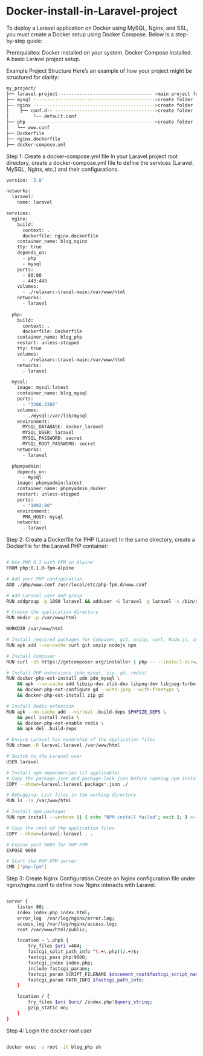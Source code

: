 # Docker-install-in-Laravel-project


To deploy a Laravel application on Docker using MySQL, Nginx, and SSL, you must create a Docker setup using Docker Compose. Below is a step-by-step guide:

Prerequisites:
Docker installed on your system.
Docker Compose installed.
A basic Laravel project setup.

Example Project Structure
Here’s an example of how your project might be structured for clarity:

```bash
my_project/
├── laravel-project----------------------------------- >main project folder
├── mysql --------------------------------------------->create folder
├── nginx --------------------------------------------->create folder
│    ├── conf.d-- ------------------------------------->create folder
│         └── default.conf 
├── php ----------------------------------------------->create folder
│   └── www.conf   
├── Dockerfile
├── nginx.dockerfile
├── docker-compose.yml


 ```

Step 1: Create a docker-compose.yml file
In your Laravel project root directory, create a docker-compose.yml file to define the services (Laravel, MySQL, Nginx, etc.) and their configurations.

```bash
version: '3.8'

networks: 
  laravel:
    name: laravel

services: 
  nginx:
    build:
      context: .
      dockerfile: nginx.dockerfile
    container_name: blog_nginx
    tty: true
    depends_on:
      - php
      - mysql
    ports: 
      - 80:80
      - 443:443
    volumes:
      - ./relaxarc-travel-main:/var/www/html  
    networks:
      - laravel
      
  php:
    build:
      context: .
      dockerfile: Dockerfile
    container_name: blog_php
    restart: unless-stopped
    tty: true
    volumes:
      - ./relaxarc-travel-main:/var/www/html
    networks:
      - laravel

  mysql:
    image: mysql:latest
    container_name: blog_mysql
    ports:
      - "3306:3306"
    volumes:
      - ./mysql:/var/lib/mysql  
    environment:
      MYSQL_DATABASE: docker_laravel
      MYSQL_USER: laravel
      MYSQL_PASSWORD: secret
      MYSQL_ROOT_PASSWORD: secret
    networks:
      - laravel

  phpmyadmin:
    depends_on:
      - mysql
    image: phpmyadmin:latest
    container_name: phpmyadmin_docker
    restart: unless-stopped
    ports:
      - "1002:80"
    environment:
      PMA_HOST: mysql
    networks:
      - laravel


```
Step 2: Create a Dockerfile for PHP (Laravel)
In the same directory, create a Dockerfile for the Laravel PHP container:


```bash

# Use PHP 8.3 with FPM on Alpine
FROM php:8.1.0-fpm-alpine

# Add your PHP configuration
ADD ./php/www.conf /usr/local/etc/php-fpm.d/www.conf

# Add Laravel user and group
RUN addgroup -g 1000 laravel && adduser -G laravel -g laravel -s /bin/sh -D laravel

# Create the application directory
RUN mkdir -p /var/www/html

WORKDIR /var/www/html

# Install required packages for Composer, git, unzip, curl, Node.js, and npm
RUN apk add --no-cache curl git unzip nodejs npm

# Install Composer
RUN curl -sS https://getcomposer.org/installer | php -- --install-dir=/usr/local/bin --filename=composer

# Install PHP extensions (pdo_mysql, zip, gd, redis)
RUN docker-php-ext-install pdo pdo_mysql \
    && apk --no-cache add libzip-dev zlib-dev libpng-dev libjpeg-turbo-dev freetype-dev \
    && docker-php-ext-configure gd --with-jpeg --with-freetype \
    && docker-php-ext-install zip gd

# Install Redis extension
RUN apk --no-cache add --virtual .build-deps $PHPIZE_DEPS \
    && pecl install redis \
    && docker-php-ext-enable redis \
    && apk del .build-deps

# Ensure Laravel has ownership of the application files
RUN chown -R laravel:laravel /var/www/html

# Switch to the Laravel user
USER laravel

# Install npm dependencies (if applicable)
# Copy the package.json and package-lock.json before running npm install
COPY --chown=laravel:laravel package*.json ./

# Debugging: List files in the working directory
RUN ls -la /var/www/html

# Install npm packages
RUN npm install --verbose || { echo "NPM install failed"; exit 1; } <--------------------(if Needs)

# Copy the rest of the application files
COPY --chown=laravel:laravel . .

# Expose port 9000 for PHP-FPM
EXPOSE 9000

# Start the PHP-FPM server
CMD ["php-fpm"]

```

Step 3: Create Nginx Configuration
Create an Nginx configuration file under nginx/nginx.conf to define how Nginx interacts with Laravel.

```bash

server {
    listen 80;
    index index.php index.html;
    error_log  /var/log/nginx/error.log;
    access_log /var/log/nginx/access.log;
    root /var/www/html/public;

    location ~ \.php$ {
        try_files $uri =404;
        fastcgi_split_path_info ^(.+\.php)(/.+)$;
        fastcgi_pass php:9000;
        fastcgi_index index.php;
        include fastcgi_params;
        fastcgi_param SCRIPT_FILENAME $document_root$fastcgi_script_name;
        fastcgi_param PATH_INFO $fastcgi_path_info;
    }

    location / {
        try_files $uri $uri/ /index.php?$query_string;
        gzip_static on;
    }
}

```

Step 4: Login the docker root user 

```bash

docker exec -u root -it blog_php sh

```
